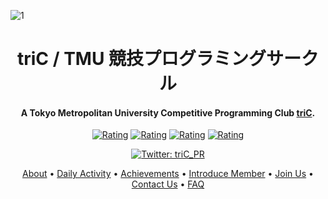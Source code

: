![1](https://github.com/triC-tmu/triC-tmu/assets/56724676/3d04433a-68db-4b25-a839-dc5aeceead32)
<h1 align="center">triC / TMU 競技プログラミングサークル</h1>

<h4 align="center">A Tokyo Metropolitan University Competitive Programming Club <a href="" target="_blank">triC</a>.</h4>




<p align="center">
  <a href="https://atcoder.jp/users/igeee?contestType=algo"><img src="https://badgen.org/img/atcoder/igeee/rating/algorithm?style=flat" alt="Rating" /></a>
  <a href="https://atcoder.jp/users/kya?contestType=algo"><img src="https://badgen.org/img/atcoder/kya/rating/algorithm?style=flat" alt="Rating" /></a>
  <a href="https://atcoder.jp/users/nattonato?contestType=algo"><img src="https://badgen.org/img/atcoder/nattonato/rating/algorithm?style=flat" alt="Rating" /></a>
  <a href="https://atcoder.jp/users/Ayutaso?contestType=algo"><img src="https://badgen.org/img/atcoder/Ayutaso/rating/algorithm?style=flat" alt="Rating" /></a>
</p>

<p align="center">
<a href="https://twitter.com/triC_PR">
    <img alt="Twitter: triC_PR" src="https://img.shields.io/twitter/follow/triC_PR.svg?style=social" target="_blank" />
  </a>
</p>

<p align="center">
  <a href="#about">About</a> •
  <a href="#activity">Daily Activity</a> •
  <a href="#achievements">Achievements</a> •
  <a href="#member">Introduce Member</a> •
  <a href="#join">Join Us</a> •
  <a href="#contact">Contact Us</a> •
  <a href="#faq">FAQ</a>
</p>

